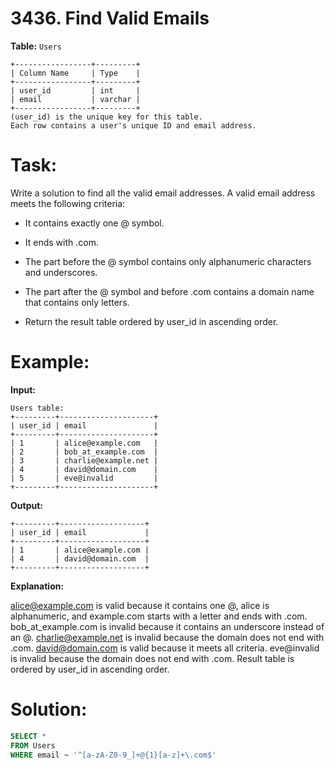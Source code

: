 # 3436. Find Valid Emails

**Table:** ```Users```

```
+-----------------+---------+
| Column Name     | Type    |
+-----------------+---------+
| user_id         | int     |
| email           | varchar |
+-----------------+---------+
(user_id) is the unique key for this table.
Each row contains a user's unique ID and email address.
```

# **Task:**

Write a solution to find all the valid email addresses. A valid email address meets the following criteria:

- It contains exactly one @ symbol.
- It ends with .com.
- The part before the @ symbol contains only alphanumeric characters and underscores.
- The part after the @ symbol and before .com contains a domain name that contains only letters.

- Return the result table ordered by user_id in ascending order.

# **Example:**

**Input:**

```
Users table:
+---------+---------------------+
| user_id | email               |
+---------+---------------------+
| 1       | alice@example.com   |
| 2       | bob_at_example.com  |
| 3       | charlie@example.net |
| 4       | david@domain.com    |
| 5       | eve@invalid         |
+---------+---------------------+
```

**Output:**

```
+---------+-------------------+
| user_id | email             |
+---------+-------------------+
| 1       | alice@example.com |
| 4       | david@domain.com  |
+---------+-------------------+
```

**Explanation:**

alice@example.com is valid because it contains one @, alice is alphanumeric, and example.com starts with a letter and ends with .com.
bob_at_example.com is invalid because it contains an underscore instead of an @.
charlie@example.net is invalid because the domain does not end with .com.
david@domain.com is valid because it meets all criteria.
eve@invalid is invalid because the domain does not end with .com.
Result table is ordered by user_id in ascending order.

# **Solution:**

``` SQL
SELECT * 
FROM Users
WHERE email ~ '^[a-zA-Z0-9_]+@{1}[a-z]+\.com$'
```
